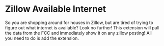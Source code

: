 # Zillow Available Internet

So you are shopping around for houses in Zillow, but are tired of trying to figure out what internet is available? Look no further! This extension will pull the data from the FCC and immediately show it on any zillow posting! All you need to do is add the extension.